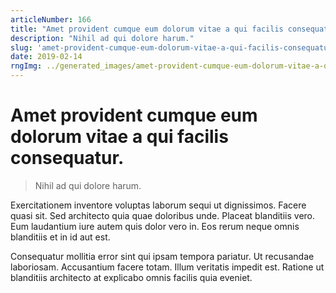 ```yaml
---
articleNumber: 166
title: "Amet provident cumque eum dolorum vitae a qui facilis consequatur."
description: "Nihil ad qui dolore harum."
slug: 'amet-provident-cumque-eum-dolorum-vitae-a-qui-facilis-consequatur.'
date: 2019-02-14
rngImg: ../generated_images/amet-provident-cumque-eum-dolorum-vitae-a-qui-facilis-consequatur..jpg
---
```


# Amet provident cumque eum dolorum vitae a qui facilis consequatur.

> Nihil ad qui dolore harum.

Exercitationem inventore voluptas laborum sequi ut dignissimos. Facere quasi sit. Sed architecto quia quae doloribus unde. Placeat blanditiis vero. Eum laudantium iure autem quis dolor vero in. Eos rerum neque omnis blanditiis et in id aut est.
 Consequatur mollitia error sint qui ipsam tempora pariatur. Ut recusandae laboriosam. Accusantium facere totam. Illum veritatis impedit est. Ratione ut blanditiis architecto at explicabo omnis facilis quia eveniet.
